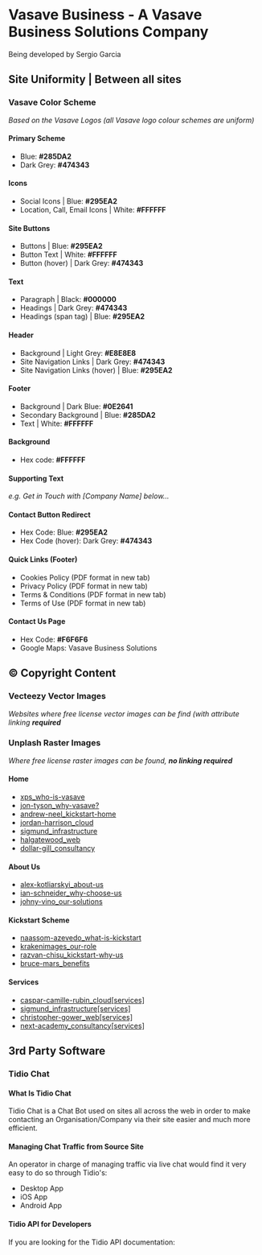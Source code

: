 # Vasave Business - A Vasave Business Solutions Company

Being developed by Sergio Garcia

## Site Uniformity | Between all sites

### Vasave Color Scheme

*Based on the Vasave Logos (all Vasave logo colour schemes are uniform)*

#### Primary Scheme

- Blue: **#285DA2**
- Dark Grey: **#474343**

#### Icons

- Social Icons | Blue: **#295EA2**
- Location, Call, Email Icons | White: **#FFFFFF**

#### Site Buttons

- Buttons | Blue: **#295EA2**
- Button Text | White: **#FFFFFF**
- Button (hover) | Dark Grey: **#474343**

#### Text

- Paragraph | Black: **#000000**
- Headings | Dark Grey: **#474343**
- Headings (span tag) | Blue: **#295EA2**

#### Header

- Background | Light Grey: **#E8E8E8**
- Site Navigation Links | Dark Grey: **#474343**
- Site Navigation Links (hover) | Blue: **#295EA2**

#### Footer

- Background | Dark Blue: **#0E2641**
- Secondary Background | Blue: **#285DA2**
- Text | White: **#FFFFFF**

#### Background

- Hex code: **#FFFFFF**

#### Supporting Text

*e.g. Get in Touch with [Company Name] below...*

#### Contact Button Redirect

- Hex Code: Blue: **#295EA2**
- Hex Code (hover): Dark Grey: **#474343**

#### Quick Links (Footer)

- Cookies Policy (PDF format in new tab)
- Privacy Policy (PDF format in new tab)
- Terms & Conditions (PDF format in new tab)
- Terms of Use (PDF format in new tab)

#### Contact Us Page

- Hex Code: **#F6F6F6**
- Google Maps: Vasave Business Solutions

## © Copyright Content

### Vecteezy Vector Images

*Websites where free license vector images can be find (with attribute linking **required***

### Unplash Raster Images

*Where free license raster images can be found, **no linking required***

#### Home

- [xps_who-is-vasave](https://unsplash.com/photos/7ZWVnVSaafY)
- [jon-tyson_why-vasave?](https://unsplash.com/photos/PXB7yEM5LVs)
- [andrew-neel_kickstart-home](https://unsplash.com/photos/cckf4TsHAuw)
- [jordan-harrison_cloud](https://unsplash.com/photos/40XgDxBfYXM)
- [sigmund_infrastructure](https://unsplash.com/photos/eTgMFFzroGc)
- [halgatewood_web](https://unsplash.com/photos/tZc3vjPCk-Q)
- [dollar-gill_consultancy](https://unsplash.com/photos/zzqajsfEfTc)

#### About Us

- [alex-kotliarskyi_about-us](https://unsplash.com/photos/QBpZGqEMsKg)
- [ian-schneider_why-choose-us](https://unsplash.com/photos/TamMbr4okv4)
- [johny-vino_our-solutions](https://unsplash.com/photos/R54V69BN0MI)

#### Kickstart Scheme

- [naassom-azevedo_what-is-kickstart](https://unsplash.com/photos/Q_Sei-TqSlc)
- [krakenimages_our-role](https://unsplash.com/photos/Y5bvRlcCx8k)
- [razvan-chisu_kickstart-why-us](https://unsplash.com/photos/Ua-agENjmI4)
- [bruce-mars_benefits](https://unsplash.com/photos/8YG31Xn4dSw)

#### Services

- [caspar-camille-rubin_cloud[services]](https://unsplash.com/photos/0qvBNep1Y04)
- [sigmund_infrastructure[services]](https://unsplash.com/photos/exVRu6ffK24)
- [christopher-gower_web[services]](https://unsplash.com/photos/m_HRfLhgABo)
- [next-academy_consultancy[services]](https://unsplash.com/photos/JyJwO0K5fWM)

## 3rd Party Software

### Tidio Chat

#### What Is Tidio Chat

Tidio Chat is a Chat Bot used on sites all across the web in order to make contacting an Organisation/Company via their site easier and much more efficient.

#### Managing Chat Traffic from Source Site

An operator in charge of managing traffic via live chat would find it very easy to do so through Tidio's:

- Desktop App
- iOS App
- Android App

#### Tidio API for Developers

If you are looking for the Tidio API documentation: